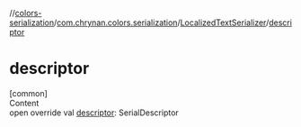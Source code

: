 //[colors-serialization](../../../index.md)/[com.chrynan.colors.serialization](../index.md)/[LocalizedTextSerializer](index.md)/[descriptor](descriptor.md)



# descriptor  
[common]  
Content  
open override val [descriptor](descriptor.md): SerialDescriptor  




